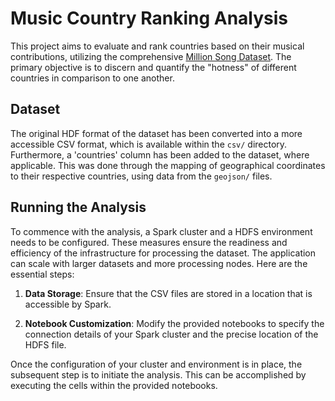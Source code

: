 # Music Country Ranking Analysis

This project aims to evaluate and rank countries based on their musical contributions, utilizing the comprehensive [Million Song Dataset](http://millionsongdataset.com/). The primary objective is to discern and quantify the "hotness" of different countries in comparison to one another.

## Dataset
The original HDF format of the dataset has been converted into a more accessible CSV format, which is available within the `csv/` directory. Furthermore, a 'countries' column has been added to the dataset, where applicable. This was done through the mapping of geographical coordinates to their respective countries, using data from the `geojson/` files.

## Running the Analysis
To commence with the analysis, a Spark cluster and a HDFS environment needs to be configured. These measures ensure the readiness and efficiency of the infrastructure for processing the dataset. The application can scale with larger datasets and more processing nodes. Here are the essential steps:

1. **Data Storage**: Ensure that the CSV files are stored in a location that is accessible by Spark.

2. **Notebook Customization**: Modify the provided notebooks to specify the connection details of your Spark cluster and the precise location of the HDFS file.

Once the configuration of your cluster and environment is in place, the subsequent step is to initiate the analysis. This can be accomplished by executing the cells within the provided notebooks.
